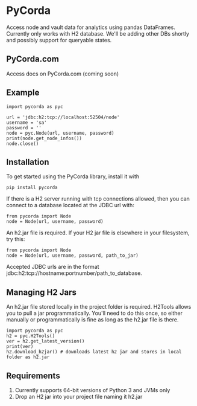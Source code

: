 # PyCorda

Access node and vault data for analytics using pandas DataFrames. Currently only works with H2 database. 
We'll be adding other DBs shortly and possibly support for queryable states.

## PyCorda.com
Access docs on PyCorda.com (coming soon)

## Example

```
import pycorda as pyc

url = 'jdbc:h2:tcp://localhost:52504/node'
username = 'sa'
password = ''
node = pyc.Node(url, username, password)
print(node.get_node_infos())
node.close()
```

## Installation

To get started using the PyCorda library, install it with

```
pip install pycorda
```

If there is a H2 server running with tcp connections allowed,
then you can connect to a database located at the JDBC url with:

```
from pycorda import Node
node = Node(url, username, password)
```

An h2.jar file is required. If your H2 jar file is elsewhere in your filesystem, try this:

```
from pycorda import Node
node = Node(url, username, password, path_to_jar)
```
Accepted JDBC urls are in the format jdbc:h2:tcp://hostname:portnumber/path_to_database.

## Managing H2 Jars

An h2.jar file stored locally in the project folder is required. H2Tools allows you to pull
a jar programmatically. You'll need to do this once, so either manually or programmatically is fine
as long as the h2.jar file is there.

```
import pycorda as pyc
h2 = pyc.H2Tools()
ver = h2.get_latest_version()
print(ver)
h2.download_h2jar() # downloads latest h2 jar and stores in local folder as h2.jar
```

## Requirements

1. Currently supports 64-bit versions of Python 3 and JVMs only
2. Drop an H2 jar into your project file naming it h2.jar
